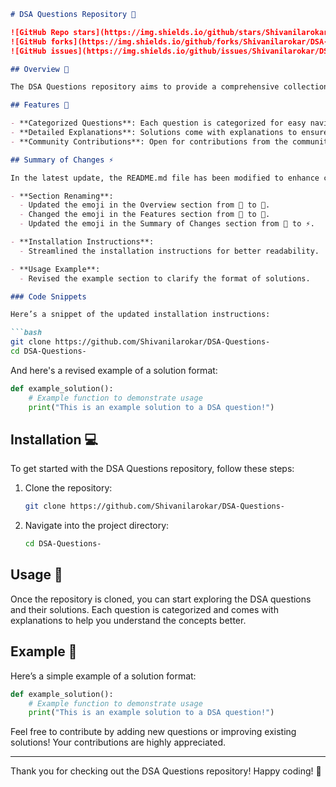 ```markdown
# DSA Questions Repository 🚀

![GitHub Repo stars](https://img.shields.io/github/stars/Shivanilarokar/DSA-Questions-?style=social)
![GitHub forks](https://img.shields.io/github/forks/Shivanilarokar/DSA-Questions-?style=social)
![GitHub issues](https://img.shields.io/github/issues/Shivanilarokar/DSA-Questions-)

## Overview 🤖

The DSA Questions repository aims to provide a comprehensive collection of Data Structures and Algorithms (DSA) questions along with their solutions. This repository serves as a valuable resource for learners and developers looking to enhance their problem-solving skills.

## Features 🌟

- **Categorized Questions**: Each question is categorized for easy navigation.
- **Detailed Explanations**: Solutions come with explanations to ensure understanding of concepts.
- **Community Contributions**: Open for contributions from the community to improve and expand the repository.

## Summary of Changes ⚡

In the latest update, the README.md file has been modified to enhance clarity and improve user engagement. The following changes were made:

- **Section Renaming**:
  - Updated the emoji in the Overview section from 🤩 to 🤖.
  - Changed the emoji in the Features section from 🤩 to 🌟.
  - Updated the emoji in the Summary of Changes section from 🌠 to ⚡.

- **Installation Instructions**: 
  - Streamlined the installation instructions for better readability.

- **Usage Example**: 
  - Revised the example section to clarify the format of solutions.

### Code Snippets

Here’s a snippet of the updated installation instructions:

```bash
git clone https://github.com/Shivanilarokar/DSA-Questions-
cd DSA-Questions-
```

And here's a revised example of a solution format:

```python
def example_solution():
    # Example function to demonstrate usage
    print("This is an example solution to a DSA question!")
```

## Installation 💻

To get started with the DSA Questions repository, follow these steps:

1. Clone the repository:
   ```bash
   git clone https://github.com/Shivanilarokar/DSA-Questions-
   ```
2. Navigate into the project directory:
   ```bash
   cd DSA-Questions-
   ```

## Usage 📖

Once the repository is cloned, you can start exploring the DSA questions and their solutions. Each question is categorized and comes with explanations to help you understand the concepts better.

## Example 📝

Here’s a simple example of a solution format:

```python
def example_solution():
    # Example function to demonstrate usage
    print("This is an example solution to a DSA question!")
```

Feel free to contribute by adding new questions or improving existing solutions! Your contributions are highly appreciated.

----

Thank you for checking out the DSA Questions repository! Happy coding! 🎉
```